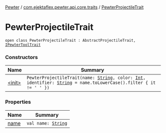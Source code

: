 [Pewter](../../index.md) / [com.ejektaflex.pewter.api.core.traits](../index.md) / [PewterProjectileTrait](./index.md)

# PewterProjectileTrait

`open class PewterProjectileTrait : AbstractProjectileTrait, `[`IPewterToolTrait`](../-i-pewter-tool-trait.md)

### Constructors

| Name | Summary |
|---|---|
| [&lt;init&gt;](-init-.md) | `PewterProjectileTrait(name: `[`String`](https://kotlinlang.org/api/latest/jvm/stdlib/kotlin/-string/index.html)`, color: `[`Int`](https://kotlinlang.org/api/latest/jvm/stdlib/kotlin/-int/index.html)`, identifier: `[`String`](https://kotlinlang.org/api/latest/jvm/stdlib/kotlin/-string/index.html)` = name.toLowerCase().filter { it != ' ' })` |

### Properties

| Name | Summary |
|---|---|
| [name](name.md) | `val name: `[`String`](https://kotlinlang.org/api/latest/jvm/stdlib/kotlin/-string/index.html) |
